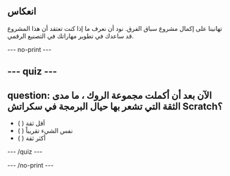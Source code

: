 ## انعكاس

تهانينا على إكمال مشروع سباق الفرق. نود أن نعرف ما إذا كنت تعتقد أن هذا المشروع قد ساعدك في تطوير مهاراتك في التصنيع الرقمي.

--- no-print ---

--- quiz ---
---
question: الآن بعد أن أكملت مجموعة الروك ، ما مدى الثقة التي تشعر بها حيال البرمجة في سكراتش Scratch؟
---

- ( ) أقل ثقة
- ( ) نفس الشيء تقريباً
- ( ) أكثر ثقة

--- /quiz ---

--- /no-print ---